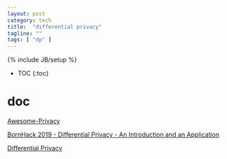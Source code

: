 ```yaml
---
layout: post
category: tech
title:  "differential privacy"
tagline: ""
tags: [ "dp" ] 
---
```

{% include JB/setup %}

* TOC
{:toc}

# doc

[Awesome-Privacy](https://github.com/Guyanqi/Awesome-Privacy)

[BornHack 2019 - Differential Privacy - An Introduction and an Application](https://www.youtube.com/watch?v=362JouH7evI)

[Differential Privacy](https://cs.uwaterloo.ca/~xihe/cs848/slides/02-module1-DP-basics.pdf)
